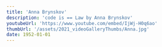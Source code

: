 ```yaml
---
title: 'Anna Brynskov'
description: 'code is == Law by Anna Brynskov'
youtubeUrl: 'https://www.youtube.com/embed/IjWj-H0q6ao'
thumbUrl: '/assets/2021_videoGalleryThumbs/Anna.jpg'
date: 1952-01-01
---
```

